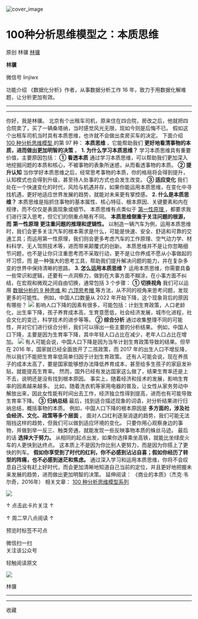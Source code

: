 ![cover_image](https://mmbiz.qpic.cn/mmbiz_jpg/giaycic3UNwo03YO8cexBGVoTzjgL9ibibqVMU0jL4Mgd8HUgnpcJcTzFr5kEufJvZjbvrBLVOjq9JR1uibL5le3n9w/0?wx_fmt=jpeg)

#  100种分析思维模型之：本质思维

原创  林骥  [ 林骥 ](javascript:void\(0\);)

**林骥**

微信号  linjiwx

功能介绍  《数据化分析》作者，从事数据分析工作 16 年，致力于用数据化解难题，让分析更加有效。

__ __

__ _ _ _ _

你好，我是林骥。  北京有个出租车司机，原来住在四合院，房改之后，他就把四合院卖了，买了一辆桑塔纳，当时感觉风光无限，现如今则是后悔不已。
假如这个出租车司机当时具有本质思维，也许就不会做出卖房买车的决定。  下面介绍  [ 100 种分析思维模型
](https://mp.weixin.qq.com/mp/appmsgalbum?__biz=MzA4ODE2OTIxMw==&action=getalbum&album_id=1701638273011351554#wechat_redirect)
的第 97 种： **本质思维** ，它能帮助我们 **更好地看清事物的本质，进而做出更加明智的决策** 。  **1\. 为什么学习本质思维？**
学习本质思维具有重要价值，主要原因包括：  **① 看透本质**
通过学习本质思维，可以帮助我们更加深入地挖掘问题的本质和核心，不被事物的表象所迷惑，从而看透事物的本质。  **② 提升认知**
当你学好本质思维之后，经常思考事物的本质，你的格局将会得到提升，认知模式也会得到升级，甚至待人处事的方式也会发生改变。  **③ 适应变化**
我们处在一个快速变化的时代，风险与机遇并存，如果你能运用本质思维，在变化中寻找机遇，更好地适应世界发展的趋势，就能对未来更有掌控感。  **2\.
什么是本质思维？** 本质思维是指抓住事物的基本属性、核心特征、根本原因、关键要素和内在规律，而不仅仅是表面现象或细节。  本质思维有点类似于  [
第一性原理
](https://mp.weixin.qq.com/s?__biz=MzA4ODE2OTIxMw==&mid=2653481506&idx=1&sn=80583f37d8b6e302df3da2b38a023b1f&scene=21#wechat_redirect)
，都要求我们进行深入思考，但它们的侧重点略有不同。  **本质思维侧重于关注问题的根源，而** **第一性原理** **更注重问题的推理和逻辑性。**
以制造一辆汽车为例，运用本质思维时，我们会更多关注汽车的根本需求是什么，可能是快速、安全、舒适和可靠的交通工具；而运用第一性原理，我们则会更多考虑汽车的工作原理、空气动力学、材料科学、无人驾照技术等，进而带来颠覆式的创新。
本质思维并不是让你忽略细节问题，也不是让你只注重思考而不采取行动，更不是让你养成不愿从小事做起的坏习惯，而
是一种强大的思考工具，帮助我们提升解决问题的能力，并在复杂多变的世界中保持清晰的思路。  **3\. 怎么运用本质思维？**
运用本质思维，你需要具备一些常识和逻辑，还要有一点洞察力，做到在大事方面不糊涂，在小事方面不纠结，在宏观和微观之间自由切换，通常包括 3 个步骤：  **①
切换视角** 我们可以运用  [ 数据分析的 9 种思维
](https://mp.weixin.qq.com/s?__biz=MzA4ODE2OTIxMw==&mid=2653481030&idx=1&sn=abb43578e5634de6197bb441fad01c72&chksm=8bf207d4bc858ec2618e5e143d1104744a599358cc50e02abd4f1ac353b76c093caab38a285d&scene=21#wechat_redirect)
和  [ 六顶思考帽
](https://mp.weixin.qq.com/s?__biz=MzA4ODE2OTIxMw==&mid=2653481335&idx=1&sn=349ec38498e24336fd446a6d543c7b9e&scene=21#wechat_redirect)
等方法，从不同的视角来思考问题，发现更多的可能性。  例如，中国人口数量从 2022 年开始下降，这个现象背后的原因有哪些？
![](https://mmbiz.qpic.cn/mmbiz_png/giaycic3UNwo03YO8cexBGVoTzjgL9ibibqVg7HfI7R4GKZWgtmA0QfUTT3Vicso2999c2S8vQugfRwic0lKELiaPcGNw/640?wx_fmt=png&from=appmsg)
影响人口下降的因素有很多，可能包括：计划生育政策，人口老龄化，出生率下降，孩子养育成本高，生育意愿低，社会经济发展，城市化进程，社会文化的变迁，科学技术的进步等等。
**②** **综合分析** 通过收集整理不同的可能性，并对它们进行综合分析，我们可以得出一些主要的分析结果。
例如，中国人口下降，主要是因为生育率下降，其中年轻人口占比在减少，老年人口占比在增加。
![](https://mmbiz.qpic.cn/mmbiz_png/giaycic3UNwo03YO8cexBGVoTzjgL9ibibqVGSByWvEISxG7Bl9nfkupkkia4rPwZ1iapmloicg8Kjv3VV0g8utKvn9AA/640?wx_fmt=png&from=appmsg)
有人可能会说，中国人口下降是因为当年计划生育政策导致的结果。但早在 2016 年，国家就已经全面放开了二孩政策，而 2017
年的出生人口不增反降，所以我们不能把生育率低简单归因于计划生育政策。
还有人可能会说，现在养孩子的成本太高了，要是国家能够想办法降低养育成本，甚至给多生孩子的家庭发补贴，就能提高生育率。
然而，国外已经有发达国家这么做了，结果生育率还是上不去，说明还是没有找到根本原因。  事实上，随着经济和技术的发展，影响生育率的因素越来越多。
比如，随着洗衣机等家用电器的普及，让女性从家务劳动中解放出来，因此女性能有时间出去工作，经济独立性得到提高，进而也有可能导致生育率下降。  **③
归纳总结** 最后，找到适合描述现象的词语，对分析结果进行归纳总结，概括事物的本质。  例如，中国人口下降的根本原因是
**多方面的，涉及社会经济、文化、政策等多个层面** 。  面对人口红利逐渐消退的趋势，我们可能无法阻挡这样的趋势，但我们可以做到适应环境的变化。
只要你用心观察身边的事物，并做到举一反三、触类旁通，就能发现一些反映事物本质的蛛丝马迹。  最后的话  **选择大于努力。**
从相同的起点出发，如果你选择乘坐高铁，就能比坐绿皮火车的人更快到达终点。  这本质上不是因为你比别人更努力，而是因为你搭上了更快的列车。
**假如你享受到了时代的红利，你不必感到沾沾自喜；假如你经历了转型的阵痛，也不必感到迷茫和焦虑。**
通过深入学习和运用本质思维，你将不会叹息自己没有赶上好时代，而会更加清晰地知道自己当前的定位，并且更好地把握未来发展的趋势，进而做出更加明智的决策。
延伸阅读：  《商业的本质》（杰克·韦尔奇，2016年）  相关文章：  [ 100 种分析思维模型系列
](https://mp.weixin.qq.com/mp/appmsgalbum?__biz=MzA4ODE2OTIxMw==&action=getalbum&album_id=1701638273011351554#wechat_redirect)

![](https://mmbiz.qpic.cn/mmbiz_png/giaycic3UNwo1KY2kzDOEicurhLWsyib6EGPQ4YsiasIoWQ1db4cNrsyR3LusBUKHuAOy8ibmcickbKescJO0KVcdw1nw/640?wx_fmt=png&from=appmsg)

↑ 点击此卡片关注 ↑

↑  周二早八点阅读  ↑

预览时标签不可点

微信扫一扫  
关注该公众号



轻触阅读原文

![](http://mmbiz.qpic.cn/mmbiz_png/giaycic3UNwo3rBmMJ1emiaHxRCj3Om1wuZZCsgHvFSR3sVQrPsicIlRiaGUicJD8KCZibrmu0FzGBc6aBzfBz3HLIeDA/0?wx_fmt=png)

林骥







****



****



  收藏

